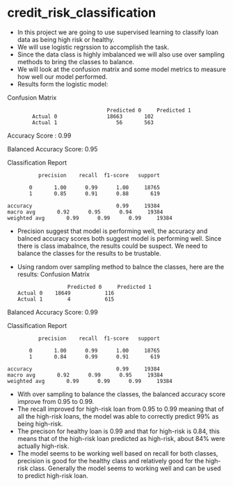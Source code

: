 # credit_risk_classification
-   In this project we are going to use supervised learning to classify loan data as being high risk or healthy.
-   We will use logistic regrssion to accomplish the task.
-   Since the data class is highly imbalanced we will also use over sampling methods to bring the classes to balance. 
-   We will look at the confusion matrix and some model metrics to measure how well our model performed.
-   Results form the logistic model:

Confusion Matrix

                                    Predicted 0	    Predicted 1
            Actual 0	            18663	    102
            Actual 1	               56	    563

Accuracy Score : 0.99

Balanced Accuracy Score: 0.95

Classification Report

              precision    recall  f1-score   support

           0       1.00      0.99      1.00     18765
           1       0.85      0.91      0.88       619

    accuracy                           0.99     19384
    macro avg       0.92      0.95      0.94     19384
    weighted avg       0.99      0.99      0.99     19384

-   Precision suggest that model is performing well, the accuracy and balnced accuracy scores both suggest model is performing well. Since there is class imabalnce, the results could be suspect. We need to balance the classes for the results to be trustable.

-   Using random over sampling method to balnce the classes, here are the results:
Confusion Matrix

                        Predicted 0	    Predicted 1
        Actual 0	18649	        116
        Actual 1	    4	        615

Balanced Accuracy Score: 0.99

Classification Report

              precision    recall  f1-score   support

           0       1.00      0.99      1.00     18765
           1       0.84      0.99      0.91       619

    accuracy                           0.99     19384
    macro avg       0.92      0.99      0.95     19384
    weighted avg       0.99      0.99      0.99     19384

-   With over sampling to balance the classes, the balanced accuracy score improve from 0.95 to 0.99.
-   The recall improved for high-risk loan from 0.95 to 0.99 meaning that of all the high-risk loans, the model was able to correctly predict 99% as being high-risk.
-   The precison for healthy loan is 0.99 and that for high-risk is 0.84, this means that of the high-risk loan predicted as high-risk, about 84% were actually high-risk.
-   The model seems to be working well based on recall for both classes, precision is good for the healthy class and relatively good for the high-risk class. Generally the model seems to working well and can be used to predict high-risk loan.
